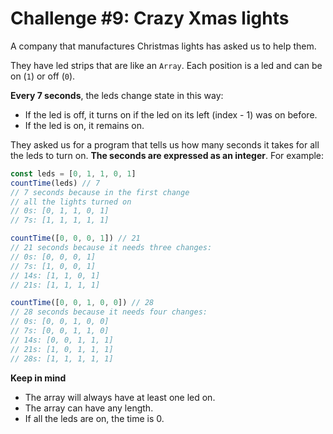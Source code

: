 # Challenge #9: Crazy Xmas lights

A company that manufactures Christmas lights has asked us to help them.

They have led strips that are like an <code>Array</code>. Each position is a led and can be on (<code>1</code>) or off (<code>0</code>).

**Every 7 seconds**, the leds change state in this way:

- If the led is off, it turns on if the led on its left (index - 1) was on before.
- If the led is on, it remains on.

They asked us for a program that tells us how many seconds it takes for all the leds to turn on. **The seconds are expressed as an integer**. For example:

```javascript
const leds = [0, 1, 1, 0, 1]
countTime(leds) // 7
// 7 seconds because in the first change
// all the lights turned on
// 0s: [0, 1, 1, 0, 1]
// 7s: [1, 1, 1, 1, 1]

countTime([0, 0, 0, 1]) // 21
// 21 seconds because it needs three changes:
// 0s: [0, 0, 0, 1]
// 7s: [1, 0, 0, 1]
// 14s: [1, 1, 0, 1]
// 21s: [1, 1, 1, 1]

countTime([0, 0, 1, 0, 0]) // 28
// 28 seconds because it needs four changes:
// 0s: [0, 0, 1, 0, 0]
// 7s: [0, 0, 1, 1, 0]
// 14s: [0, 0, 1, 1, 1]
// 21s: [1, 0, 1, 1, 1]
// 28s: [1, 1, 1, 1, 1]
```

**Keep in mind**

- The array will always have at least one led on.
- The array can have any length.
- If all the leds are on, the time is 0.